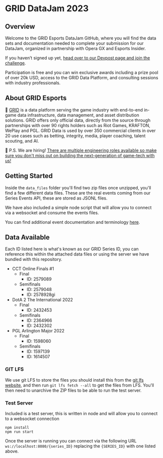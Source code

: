# GRID DataJam 2023

## Overview
Welcome to the GRID Esports DataJam GitHub, where you will find the data sets and documentation needed to complete your submission for our DataJam, organized in partnership with Opera GX and Esports Insider.

If you haven’t signed up yet, [head over to our Devpost page and join the challenge](http://grid-esports-datajam23.devpost.com).

Participation is free and you can win exclusive awards including a prize pool of over 20k USD, access to the GRID Data Platform, and consulting sessions with industry professionals.

## About GRID Esports
:wave: [GRID](https://grid.gg) is a data platform serving the game industry with end-to-end in-game data infrastructure, data management, and asset distribution solutions. GRID offers only official data, directly from the source through partnerships with over 90 rights holders such as Riot Games, KRAFTON, WePlay and PGL. GRID Data is used by over 350 commercial clients in over 20 use cases such as betting, integrity, media, player coaching, talent scouting, and AI.

:tada: P.S. We are hiring! [There are multiple engineering roles available so make sure you don't miss out on building the next-generation of game-tech with us!](https://grid.recruitee.com)

## Getting Started
Inside the `data_files` folder you'll find two zip files once unzipped, you'll find a few different data files. These are the real events coming from our Series Events API, these are stored as JSONL files.

We have also included a simple node script that will allow you to connect via a websocket and consume the events files.

You can find additional event documentation and terminology [here](https://docs.google.com/document/d/1FPkcvrgtKSyPmnxSWM4xITzaxDMHikz3PHOQLxvoJao/edit?usp=sharing).

## Data Available
Each ID listed here is what's known as our GRID Series ID, you can reference this within the attached data files or using the server we have bundled with this repository. 

-   CCT Online Finals #1
	-   Final 
		- ID: 2579089
	-   Semifinals
		- ID: 2579048
		- ID: 2578928gi
-   DotA 2 The International 2022
	-   Final 
		- ID: 2432453
	-   Semifinals
		- ID: 2364966
		- ID: 2432302
-   PGL Arlington Major 2022
	-   Final 
		- ID: 1598060
	-   Semifinals
		- ID: 1597139
		- ID: 1614507

### GIT LFS
We use git LFS to store the files you should install this from the [git lfs website](https://git-lfs.com/), and then run `git lfs fetch --all` to get the files from LFS. You'll then need to unarchive the ZIP files to be able to run the test server. 

### Test Server
Included is a test server, this is written in node and will allow you to connect to a websocket connection 

```
npm install
npm run start
```

Once the server is running you can connect via the following URL `ws://localhost:8080/{series_ID}` replacing the `{SERIES_ID}` with one listed above. 
